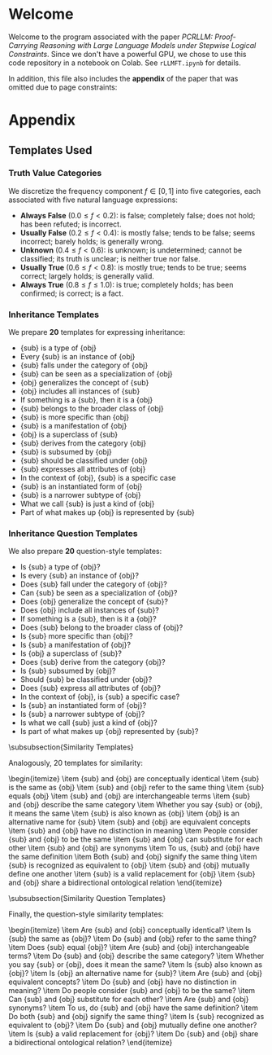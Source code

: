 # Welcome

Welcome to the program associated with the paper *PCRLLM: Proof-Carrying Reasoning with Large Language Models under Stepwise Logical Constraints*. Since we don't have a powerful GPU, we chose to use this code repository in a notebook on Colab. See `rLLMFT.ipynb` for details.

In addition, this file also includes the **appendix** of the paper that was omitted due to page constraints:

# Appendix

## Templates Used

### Truth Value Categories

We discretize the frequency component $f \in [0,1]$ into five categories, each associated with five natural language expressions:

* **Always False** ($0.0 \leq f < 0.2$): is false; completely false; does not hold; has been refuted; is incorrect.
* **Usually False** ($0.2 \leq f < 0.4$): is mostly false; tends to be false; seems incorrect; barely holds; is generally wrong.
* **Unknown** ($0.4 \leq f < 0.6$): is unknown; is undetermined; cannot be classified; its truth is unclear; is neither true nor false.
* **Usually True** ($0.6 \leq f < 0.8$): is mostly true; tends to be true; seems correct; largely holds; is generally valid.
* **Always True** ($0.8 \leq f \leq 1.0$): is true; completely holds; has been confirmed; is correct; is a fact.

### Inheritance Templates

We prepare **20** templates for expressing inheritance:

* \{sub\} is a type of \{obj\}
* Every \{sub\} is an instance of \{obj\}
* \{sub\} falls under the category of \{obj\}
* \{sub\} can be seen as a specialization of \{obj\}
* \{obj\} generalizes the concept of \{sub\}
* \{obj\} includes all instances of \{sub\}
* If something is a \{sub\}, then it is a \{obj\}
* \{sub\} belongs to the broader class of \{obj\}
* \{sub\} is more specific than \{obj\}
* \{sub\} is a manifestation of \{obj\}
* \{obj\} is a superclass of \{sub\}
* \{sub\} derives from the category \{obj\}
* \{sub\} is subsumed by \{obj\}
* \{sub\} should be classified under \{obj\}
* \{sub\} expresses all attributes of \{obj\}
* In the context of \{obj\}, \{sub\} is a specific case
* \{sub\} is an instantiated form of \{obj\}
* \{sub\} is a narrower subtype of \{obj\}
* What we call \{sub\} is just a kind of \{obj\}
* Part of what makes up \{obj\} is represented by \{sub\}

### Inheritance Question Templates

We also prepare **20** question-style templates:

* Is \{sub\} a type of \{obj\}?
* Is every \{sub\} an instance of \{obj\}?
* Does \{sub\} fall under the category of \{obj\}?
* Can \{sub\} be seen as a specialization of \{obj\}?
* Does \{obj\} generalize the concept of \{sub\}?
* Does \{obj\} include all instances of \{sub\}?
* If something is a \{sub\}, then is it a \{obj\}?
* Does \{sub\} belong to the broader class of \{obj\}?
* Is \{sub\} more specific than \{obj\}?
* Is \{sub\} a manifestation of \{obj\}?
* Is \{obj\} a superclass of \{sub\}?
* Does \{sub\} derive from the category \{obj\}?
* Is \{sub\} subsumed by \{obj\}?
* Should \{sub\} be classified under \{obj\}?
* Does \{sub\} express all attributes of \{obj\}?
* In the context of \{obj\}, is \{sub\} a specific case?
* Is \{sub\} an instantiated form of \{obj\}?
* Is \{sub\} a narrower subtype of \{obj\}?
* Is what we call \{sub\} just a kind of \{obj\}?
* Is part of what makes up \{obj\} represented by \{sub\}?

\subsubsection{Similarity Templates}

Analogously, 20 templates for similarity:

\begin{itemize}
    \item \{sub\} and \{obj\} are conceptually identical
    \item \{sub\} is the same as \{obj\}
    \item \{sub\} and \{obj\} refer to the same thing
    \item \{sub\} equals \{obj\}
    \item \{sub\} and \{obj\} are interchangeable terms
    \item \{sub\} and \{obj\} describe the same category
    \item Whether you say \{sub\} or \{obj\}, it means the same
    \item \{sub\} is also known as \{obj\}
    \item \{obj\} is an alternative name for \{sub\}
    \item \{sub\} and \{obj\} are equivalent concepts
    \item \{sub\} and \{obj\} have no distinction in meaning
    \item People consider \{sub\} and \{obj\} to be the same
    \item \{sub\} and \{obj\} can substitute for each other
    \item \{sub\} and \{obj\} are synonyms
    \item To us, \{sub\} and \{obj\} have the same definition
    \item Both \{sub\} and \{obj\} signify the same thing
    \item \{sub\} is recognized as equivalent to \{obj\}
    \item \{sub\} and \{obj\} mutually define one another
    \item \{sub\} is a valid replacement for \{obj\}
    \item \{sub\} and \{obj\} share a bidirectional ontological relation
\end{itemize}

\subsubsection{Similarity Question Templates}

Finally, the question-style similarity templates:

\begin{itemize}
    \item Are \{sub\} and \{obj\} conceptually identical?
    \item Is \{sub\} the same as \{obj\}?
    \item Do \{sub\} and \{obj\} refer to the same thing?
    \item Does \{sub\} equal \{obj\}?
    \item Are \{sub\} and \{obj\} interchangeable terms?
    \item Do \{sub\} and \{obj\} describe the same category?
    \item Whether you say \{sub\} or \{obj\}, does it mean the same?
    \item Is \{sub\} also known as \{obj\}?
    \item Is \{obj\} an alternative name for \{sub\}?
    \item Are \{sub\} and \{obj\} equivalent concepts?
    \item Do \{sub\} and \{obj\} have no distinction in meaning?
    \item Do people consider \{sub\} and \{obj\} to be the same?
    \item Can \{sub\} and \{obj\} substitute for each other?
    \item Are \{sub\} and \{obj\} synonyms?
    \item To us, do \{sub\} and \{obj\} have the same definition?
    \item Do both \{sub\} and \{obj\} signify the same thing?
    \item Is \{sub\} recognized as equivalent to \{obj\}?
    \item Do \{sub\} and \{obj\} mutually define one another?
    \item Is \{sub\} a valid replacement for \{obj\}?
    \item Do \{sub\} and \{obj\} share a bidirectional ontological relation?
\end{itemize}
